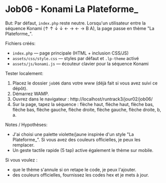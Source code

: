 # Job06 - Konami La Plateforme_

But: Par défaut, `index.php` reste neutre. Lorsqu'un utilisateur entre la séquence Konami (↑ ↑ ↓ ↓ ← → ← → B A), la page passe en thème "La Plateforme_".

Fichiers créés:
- `index.php` — page principale (HTML + inclusion CSS/JS)
- `assets/css/style.css` — styles par défaut et `.lp-theme` activé
- `assets/js/konami.js` — écouteur clavier pour la séquence Konami

Tester localement:
1. Placez le dossier `job06` dans votre www (déjà fait si vous avez suivi ce dépôt).
2. Démarrez WAMP.
3. Ouvrez dans le navigateur : http://localhost/runtrack3/jour02/job06/
4. Sur la page, tapez la séquence : flèche haut, flèche haut, flèche bas, flèche bas, flèche gauche, flèche droite, flèche gauche, flèche droite, b, a.

Notes / Hypothèses:
- J'ai choisi une palette violette/jaune inspirée d'un style "La Plateforme_". Si vous avez des couleurs officielles, je peux les remplacer.
- Un geste tactile rapide (5 tap) active également le thème sur mobile.

Si vous voulez :
- que le thème s'annule si on retape le code, je peux l'ajouter.
- des couleurs officielles, fournissez les codes hex et je mets à jour.
